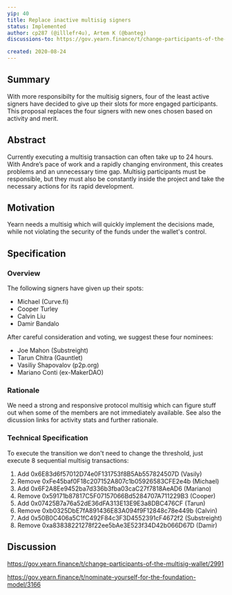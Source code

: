 ```yaml
---
yip: 40
title: Replace inactive multisig signers
status: Implemented
author: cp287 (@illlefr4u), Artem K (@banteg)
discussions-to: https://gov.yearn.finance/t/change-participants-of-the-multisig-wallet/2991

created: 2020-08-24
---
```


## Summary

With more responsibilty for the multisig signers, four of the least active
signers have decided to give up their slots for more engaged participants. This
proposal replaces the four signers with new ones chosen based on activity and
merit.

## Abstract

Currently executing a multisig transaction can often take up to 24 hours. With
Andre’s pace of work and a rapidly changing environment, this creates problems
and an unnecessary time gap. Multisig participants must be responsible, but they
must also be constantly inside the project and take the necessary actions for
its rapid development.

## Motivation

Yearn needs a multisig which will quickly implement the decisions made, while
not violating the security of the funds under the wallet's control.

## Specification

### Overview

The following signers have given up their spots:

- Michael (Curve.fi)
- Cooper Turley
- Calvin Liu
- Damir Bandalo

After careful consideration and voting, we suggest these four nominees:

- Joe Mahon (Substreight)
- Tarun Chitra (Gauntlet)
- Vasiliy Shapovalov (p2p.org)
- Mariano Conti (ex-MakerDAO)

### Rationale

We need a strong and responsive protocol multisig which can figure stuff out
when some of the members are not immediately available. See also the dicussion
links for activity stats and further rationale.

### Technical Specification

To execute the transition we don't need to change the threshold, just execute 8
sequential multisig transactions:

1. Add 0x6E83d6f57012D74e0F131753f8B5Ab557824507D (Vasily)
2. Remove 0xFe45baf0F18c207152A807c1b05926583CFE2e4b (Michael)
3. Add 0x6F2A8Ee9452ba7d336b3fba03caC27f7818AeAD6 (Mariano)
4. Remove 0x59171b87817C5F07157066Bd5284707A711229B3 (Cooper)
5. Add 0x07425B7a76a52dE36dFA313E13E9E3a8DBC476CF (Tarun)
6. Remove 0xb0325DbE7fA891436E83A094f9F12848c78e449b (Calvin)
7. Add 0x50B0C406a5C1fC492F84c3F3D4552391cF4672f2 (Substreight)
8. Remove 0xa83838221278f22ee5bAe3E523f34D42b066D67D (Damir)

## Discussion

https://gov.yearn.finance/t/change-participants-of-the-multisig-wallet/2991

https://gov.yearn.finance/t/nominate-yourself-for-the-foundation-model/3166
